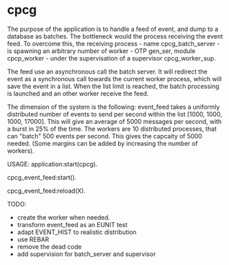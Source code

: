 cpcg
====

The purpose of the application is to handle a feed of event, and dump to a
database as batches.
The bottleneck would the process receiving the event feed.
To overcome this, the receiving process - name cpcg_batch_server - is spawning
an arbitrary number of worker - OTP gen_ser, module cpcp_worker - under the
supervisation of a supervisor cpcg_worker_sup.

The feed use an asynchronous call the batch server. It will redirect the event
as a synchronous call towards the current worker process, which will save the
event in a list. When the list limit is reached, the batch processing is
launched and an other worker receive the feed.

The dimension of the system is the following:
event_feed takes a uniformly distributed number of events to send per second
within the list [1000, 1000, 1000, 17000]. This will give an average of 5000
messages per second, with a burst in 25% of the time.
The workers are 10 distributed processes, that can "batch" 500 events per
second. This gives the capcaity of 5000 needed. (Some margins can be added by
increasing the number of workers).

USAGE:
application:start(cpcg).

cpcg_event_feed:start().

cpcg_event_feed:reload(X).

TODO:
- create the worker when needed.
- transform event_feed as an EUNIT test
- adapt EVENT_HIST to realistic distribution
- use REBAR
- remove the dead code
- add supervision for batch_server and supervisor
